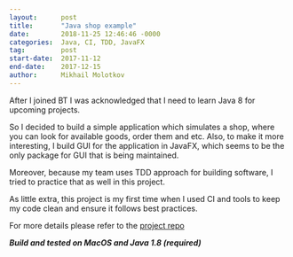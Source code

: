 ```yaml
---
layout:      post
title:       "Java shop example"
date:        2018-11-25 12:46:46 -0000
categories:  Java, CI, TDD, JavaFX
tag:         post
start-date:  2017-11-12
end-date:    2017-12-15
author:      Mikhail Molotkov
---
```


After I joined BT I was acknowledged that I need to learn Java 8 for upcoming projects.

So I decided to build a simple application which simulates a shop, where you can look for available goods, order them and etc. 
Also, to make it more interesting, I build GUI for the application in JavaFX, which seems to be the only package for GUI that is being maintained. 


Moreover, because my team uses TDD approach for building software, I tried to practice that as well in this project. 

As little extra, this project is my first time when I used CI and tools to keep my code clean and ensure it follows best practices.

For more details please refer to the [project repo][link-to]

**_Build and tested on MacOS and Java 1.8 (required)_**


[link-to]: https://github.com/MikhailMS/java-shop-example
